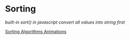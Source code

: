 # Sorting
*built-in sort() in javascript convert all values into string first*

[Sorting Algorithms Animations](https://www.toptal.com/developers/sorting-algorithms)
